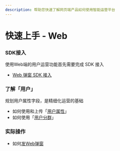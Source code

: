 ```yaml
---
description: 帮助您快速了解网页端产品如何使用智能运营平台
---
```


# 快速上手 - Web

### **SDK接入**

使用Web端的用户运营功能首先需要完成 SDK 接入

* [Web 弹窗 SDK 接入](developers/integrations/js-sdk.md)

### **了解「用户」**

规划用户属性字段，是精细化运营的基础

* 如何使用和上传「[用户属性](https://docs.growingio.com/docs/introduction/data-definition/uservar/)」
* 如何使用「[用户分群](https://docs.growingio.com/docs/product-manual/uesr-analysis/segmentations/)」

### **实际操作**

* 如何[发Web弹窗]()



